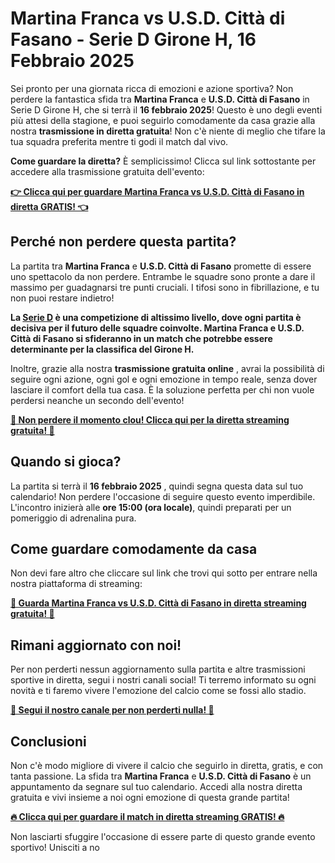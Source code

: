 # Martina Franca vs U.S.D. Città di Fasano - Serie D Girone H, 16 Febbraio 2025

Sei pronto per una giornata ricca di emozioni e azione sportiva? Non perdere la fantastica sfida tra **Martina Franca** e **U.S.D. Città di Fasano** in Serie D Girone H, che si terrà il **16 febbraio 2025**! Questo è uno degli eventi più attesi della stagione, e puoi seguirlo comodamente da casa grazie alla nostra **trasmissione in diretta gratuita**! Non c'è niente di meglio che tifare la tua squadra preferita mentre ti godi il match dal vivo.

**Come guardare la diretta?** È semplicissimo! Clicca sul link sottostante per accedere alla trasmissione gratuita dell'evento:

[**👉 Clicca qui per guardare Martina Franca vs U.S.D. Città di Fasano in diretta GRATIS! 👈**](https://tinyurl.com/livestreamfreeo?st=Martina+Franca+vs+U.S.D.+Citt%C3%A0+di+Fasano&si=gh)

## Perché non perdere questa partita?

La partita tra **Martina Franca** e **U.S.D. Città di Fasano** promette di essere uno spettacolo da non perdere. Entrambe le squadre sono pronte a dare il massimo per guadagnarsi tre punti cruciali. I tifosi sono in fibrillazione, e tu non puoi restare indietro!

**La <u>Serie D</u> è una competizione di altissimo livello, dove ogni partita è decisiva per il futuro delle squadre coinvolte. Martina Franca e U.S.D. Città di Fasano si sfideranno in un match che potrebbe essere determinante per la classifica del Girone H.**

Inoltre, grazie alla nostra **trasmissione gratuita online** , avrai la possibilità di seguire ogni azione, ogni gol e ogni emozione in tempo reale, senza dover lasciare il comfort della tua casa. È la soluzione perfetta per chi non vuole perdersi neanche un secondo dell'evento!

[**🌟 Non perdere il momento clou! Clicca qui per la diretta streaming gratuita! 🌟**](https://tinyurl.com/livestreamfreeo?st=Martina+Franca+vs+U.S.D.+Citt%C3%A0+di+Fasano&si=gh)

## Quando si gioca?

La partita si terrà il **16 febbraio 2025** , quindi segna questa data sul tuo calendario! Non perdere l'occasione di seguire questo evento imperdibile. L'incontro inizierà alle **ore 15:00 (ora locale)**, quindi preparati per un pomeriggio di adrenalina pura.

## Come guardare comodamente da casa

Non devi fare altro che cliccare sul link che trovi qui sotto per entrare nella nostra piattaforma di streaming:

[**📱 Guarda Martina Franca vs U.S.D. Città di Fasano in diretta streaming gratuita! 📱**](https://tinyurl.com/livestreamfreeo?st=Martina+Franca+vs+U.S.D.+Citt%C3%A0+di+Fasano&si=gh)

## Rimani aggiornato con noi!

Per non perderti nessun aggiornamento sulla partita e altre trasmissioni sportive in diretta, segui i nostri canali social! Ti terremo informato su ogni novità e ti faremo vivere l'emozione del calcio come se fossi allo stadio.

[**🔔 Segui il nostro canale per non perderti nulla! 🔔**](https://tinyurl.com/livestreamfreeo?st=Martina+Franca+vs+U.S.D.+Citt%C3%A0+di+Fasano&si=gh)

## Conclusioni

Non c'è modo migliore di vivere il calcio che seguirlo in diretta, gratis, e con tanta passione. La sfida tra **Martina Franca** e **U.S.D. Città di Fasano** è un appuntamento da segnare sul tuo calendario. Accedi alla nostra diretta gratuita e vivi insieme a noi ogni emozione di questa grande partita!

[**🔥 Clicca qui per guardare il match in diretta streaming GRATIS! 🔥**](https://tinyurl.com/livestreamfreeo?st=Martina+Franca+vs+U.S.D.+Citt%C3%A0+di+Fasano&si=gh)

Non lasciarti sfuggire l'occasione di essere parte di questo grande evento sportivo! Unisciti a no
